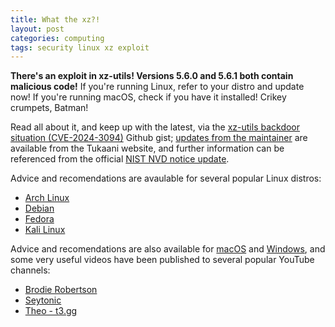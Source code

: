 ```yaml
---
title: What the xz?!
layout: post
categories: computing
tags: security linux xz exploit
---
```


**There's an exploit in xz-utils! Versions 5.6.0 and 5.6.1 both contain malicious code!** If you're running Linux, refer to your distro and update now! If you're running macOS, check if you have it installed! Crikey crumpets, Batman!

Read all about it, and keep up with the latest, via the [xz-utils backdoor situation (CVE-2024-3094)](https://gist.github.com/thesamesam/223949d5a074ebc3dce9ee78baad9e27) Github gist; [updates from the maintainer](https://tukaani.org/xz-backdoor/) are available from the Tukaani website, and further information can be referenced from the official [NIST NVD notice update](https://nvd.nist.gov/vuln/detail/CVE-2024-3094).

Advice and recomendations are avaulable for several popular Linux distros:

- [Arch Linux](https://archlinux.org/news/the-xz-package-has-been-backdoored/)
- [Debian](https://lists.debian.org/debian-security-announce/2024/msg00057.html)
- [Fedora](https://www.redhat.com/en/blog/urgent-security-alert-fedora-41-and-rawhide-users)
- [Kali Linux](https://www.kali.org/blog/about-the-xz-backdoor/)

Advice and recomendations are also available for [macOS](https://www.carlcassar.com/articles/how-to-check-and-upgrade-xz-on-mac-os) and [Windows](https://techcommunity.microsoft.com/t5/microsoft-defender-vulnerability/microsoft-faq-and-guidance-for-xz-utils-backdoor/ba-p/4101961), and some very useful videos have been published to several popular YouTube channels:

- [Brodie Robertson](https://m.youtube.com/watch?v=OHAyf0qwdCs&pp=ygUCeHo%3D)
- [Seytonic](https://m.youtube.com/watch?v=MllrK4XSJxc&pp=ygUCeHo%3D)
- [Theo - t3.gg](https://m.youtube.com/watch?v=0pT-dWpmwhA&pp=ygUCeHo%3D)


